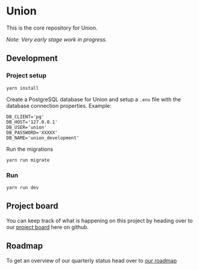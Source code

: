 # Union

This is the core repository for Union.

*Note: Very early stage work in progress.*

## Development

### Project setup
```
yarn install
```

Create a PostgreSQL database for Union and setup a `.env` file with the database connection properties. Example:
```
DB_CLIENT='pg'
DB_HOST='127.0.0.1'
DB_USER='union'
DB_PASSWORD='XXXXX'
DB_NAME='union_development'
```

Run the migrations
```
yarn run migrate
```

### Run
```
yarn run dev
```

## Project board

You can keep track of what is happening on this project by heading over to our [project board](https://github.com/orgs/meetunion/projects/1) here on github.

## Roadmap

To get an overview of our quarterly status head over to [our roadmap](https://www.notion.so/donesunday/0e521376ccd94e3db36ddce44e115abd?v=9f78a1eb5e3e45558d91620772d2ace1)
